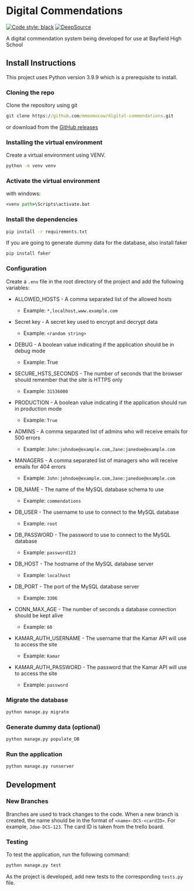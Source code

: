 # Digital Commendations

[![Code style: black](https://img.shields.io/badge/code%20style-black-000000.svg)](https://github.com/psf/black)
[![DeepSource](https://deepsource.io/gh/mmoomocow/digital-commendations.svg/?label=active+issues&show_trend=true&token=45Ig0mLDEA31v2cda7HmDQBt)](https://deepsource.io/gh/mmoomocow/digital-commendations/?ref=repository-badge)

A digital commendation system being developed for use at Bayfield High School

## Install Instructions

This project uses Python version 3.9.9 which is a prerequisite to install.

### Cloning the repo

Clone the repository using git

```cmd
git clone https://github.com/mmoomocow/digital-commendations.git
```

or download from the [GitHub releases](https://github.com/mmoomocow/digital-commendations/releases)

### Installing the virtual environment

Create a virtual environment using VENV.

```cmd
python -m venv venv
```

### Activate the virtual environment

with windows:

```cmd
<venv path>\Scripts\activate.bat
```

### Install the dependencies

```cmd
pip install -r requirements.txt
```

If you are going to generate dummy data for the database, also install faker

```cmd
pip install faker
```

### Configuration

Create a `.env` file in the root directory of the project and add the following variables:

- ALLOWED_HOSTS - A comma separated list of the allowed hosts

  - Example: `*,localhost,www.example.com`

- Secret key - A secret key used to encrypt and decrypt data

  - Example: `<random string>`

- DEBUG - A boolean value indicating if the application should be in debug mode

  - Example: True

- SECURE_HSTS_SECONDS - The number of seconds that the browser should remember that the site is HTTPS only

  - Example: `31536000`

- PRODUCTION - A boolean value indicating if the application should run in production mode

  - Example: `True`

- ADMINS - A comma separated list of admins who will receive emails for 500 errors

  - Example: `John:johndoe@example.com,Jane:janedoe@example.com`

- MANAGERS - A comma separated list of managers who will receive emails for 404 errors

  - Example: `John:johndoe@example.com,Jane:janedoe@example.com`

- DB_NAME - The name of the MySQL database schema to use

  - Example: `commendations`

- DB_USER - The username to use to connect to the MySQL database

  - Example: `root`

- DB_PASSWORD - The password to use to connect to the MySQL database

  - Example: `password123`

- DB_HOST - The hostname of the MySQL database server

  - Example: `localhost`

- DB_PORT - The port of the MySQL database server

  - Example: `3306`

- CONN_MAX_AGE - The number of seconds a database connection should be kept alive

  - Example: `60`

- KAMAR_AUTH_USERNAME - The username that the Kamar API will use to access the site

  - Example: `Kamar`

- KAMAR_AUTH_PASSWORD - The password that the Kamar API will use to access the site

  - Example: `password`

### Migrate the database

```cmd
python manage.py migrate
```

### Generate dummy data (optional)

```cmd
python manage.py populate_DB
```

### Run the application

```cmd
python manage.py runserver
```

## Development

### New Branches

Branches are used to track changes to the code. When a new branch is created, the name should be in the format of `<name>-DCS-<cardID>`. For example, `Jdoe-DCS-123`. The card ID is taken from the trello board.

### Testing

To test the application, run the following command:

```cmd
python manage.py test
```

As the project is developed, add new tests to the corresponding `tests.py` file.
